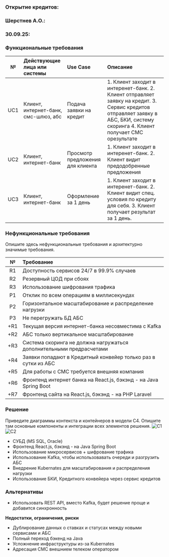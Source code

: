 ### <a name="_b7urdng99y53"></a>**Открытие кредитов:**
### <a name="_hjk0fkfyohdk"></a>**Шерстнев А.О.:**
### <a name="_uanumrh8zrui"></a>**30.09.25:**
### <a name="_3bfxc9a45514"></a>**Функциональные требования**
|**№**|**Действующие лица или системы**|**Use Case**|**Описание**|
| :-: | :- | :- | :- |
| UC1 | Клиент, интернет-банк, смс-шлюз, абс | Подача заявки на кредит | 1. Клиент заходит в интеренет-банк. 2. Клиент отправляет заявку на кредит. 3. Сервис кредитов отправляет заявку в АБС, БКИ, систему скоринга 4. Клиент получает СМС орезультате |
| UC2 | Клиент, интернет-банк | Просмотр предложения для клиента | 1. Клиент заходит в интеренет-банк. 2. Клиент видит предодобренные предложения |
| UC3 | Клиент, интернет-банк | Оформление за 1 день | 1. Клиент заходит в интеренет-банк. 2. Клиент видит спец. условия по кредиту для себя. 3. Клиент получает результат за 1 день. |
### <a name="_u8xz25hbrgql"></a>**Нефункциональные требования**
Опишите здесь нефункциональные требования и архитектурно значимые требования.

|**№**|**Требование**|
| :-: | :- |
| R1  | Доступность сервисов 24/7 в 99.9% случаев
| R2  | Резервный ЦОД при сбоях
| R3  | Использование шифрования трафика
| P1  | Отклик по всем операциям в миллисекундах
| P2  | Горизонтальное масштабирование и распределение нагрузки
| P3  | Не перегружать БД АБС
| +R1  | Текущая версия интернет-банка несовместима с Kafka
| +R2  | АБС только вертикальное масштабирование
| +R3  | Система скоринга не должна нагружаться дополнительными предрасчетами
| +R4  | Заявки попадают в Кредитный конвейер только раз в сутки из АБС
| +R5  | Для работы с СМС требуется внешняя компания
| +R6 | Фронтенд интернет банка на React.js, бэкэнд - на Java Spring Boot |
| +R7 | Фронтенд сайта на React.js, бэкэнд - на PHP Laravel |

### <a name="_qmphm5d6rvi3"></a>**Решение**
Приведите диаграммы контекста и контейнеров в модели C4. Опишите там основные компоненты и интеграции всех элементов решения.
![С1](C1.puml)
![С2](C2.puml)

- СУБД (MS SQL, Oracle)
- Фронтенд React.js, бэкэнд - на Java Spring Boot
- Использование микросервисов + шифрование трафика
- Использование Kafka, чтобы использовавать очереди и разгрузить АБС
- Внедрение Kubernates для масштабирования и распределения нагрузки
- Использование БКИ, Кредитного конвейера через сервис кредитов

### <a name="_bjrr7veeh80c"></a>**Альтернативы**
- Использовать REST API, вместо Kafka, будет решение проще и добавится синхронность

**Недостатки, ограничения, риски**

- Дублирование данных о ставках и статусах между новыми сервисами и АБС
- Полный переход бэкенд на Java
- Усложнение инфраструктуры из-за Kubernates
- Адресация СМС внешнием телеком оператором
